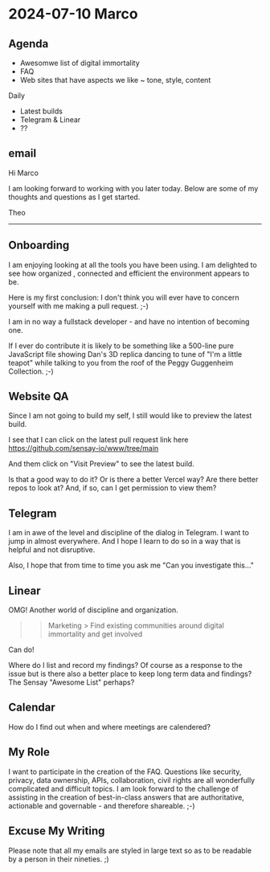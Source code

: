 # 2024-07-10 Marco

## Agenda

* Awesomwe list of digital immortality
* FAQ
* Web sites that have aspects we like ~ tone, style, content

Daily

* Latest builds
* Telegram & Linear
* ??

## email

Hi Marco

I am looking forward to working with you later today. Below are some of my thoughts and questions as I get started.

Theo

***

## Onboarding

I am enjoying looking at all the tools you have been using. I am delighted to see how organized , connected and efficient the environment appears to be.

Here is my first conclusion: I don't think you will ever have to concern yourself with me making a pull request. ;-)

I am in no way a fullstack developer - and have no intention of becoming one.

If I ever do contribute it is likely to be something like a 500-line pure JavaScript file showing Dan's 3D replica dancing to tune of "I'm a little teapot" while talking to you from the roof of the Peggy Guggenheim Collection. ;-)


## Website QA

Since I am not going to build my self, I still would like to preview the latest build.

I see that I can click on the latest pull request link here https://github.com/sensay-io/www/tree/main

And them click on "Visit Preview" to see the latest build.

Is that a good way to do it? Or is there a better Vercel way? Are there better repos to look at? And, if so, can I get permission to view them?


## Telegram

I am in awe of the level and discipline of the dialog in Telegram. I want to jump in almost everywhere. And I hope I learn to do so in a way that is helpful and not disruptive.

Also, I hope that from time to time you ask me "Can you investigate this..."


## Linear

OMG! Another world of discipline and organization.

>> Marketing > Find existing communities around digital immortality and get involved

Can do!

Where do I list and record my findings? Of course as a response to the issue but is there also a better place to keep long term data and findings? The Sensay "Awesome List" perhaps?


## Calendar

How do I find out when and where meetings are calendered?


## My Role

I want to participate in the creation of the FAQ. Questions like security, privacy, data ownership, APIs, collaboration, civil rights are all wonderfully complicated and difficult topics. I am look forward to the challenge of assisting in the creation of best-in-class answers that are authoritative, actionable and governable - and therefore shareable. ;-)


## Excuse My Writing

Please note that all my emails are styled in large text so as to be readable by a person in their nineties. ;)

